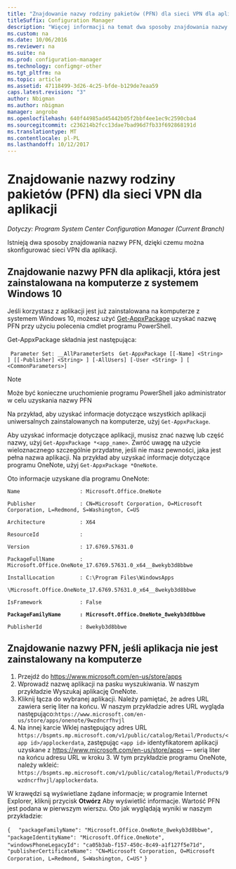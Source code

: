```yaml
---
title: "Znajdowanie nazwy rodziny pakietów (PFN) dla sieci VPN dla aplikacji"
titleSuffix: Configuration Manager
description: "Więcej informacji na temat dwa sposoby znajdowania nazwy rodziny pakietów, dzięki czemu można skonfigurować sieci VPN dla aplikacji."
ms.custom: na
ms.date: 10/06/2016
ms.reviewer: na
ms.suite: na
ms.prod: configuration-manager
ms.technology: configmgr-other
ms.tgt_pltfrm: na
ms.topic: article
ms.assetid: 47118499-3d26-4c25-bfde-b129de7eaa59
caps.latest.revision: "3"
author: Nbigman
ms.author: nbigman
manager: angrobe
ms.openlocfilehash: 640f44985ad45442b05f2bbf4ee1ec9c2590cba4
ms.sourcegitcommit: c236214b2fcc13dae7bad96d7fb33f692868191d
ms.translationtype: MT
ms.contentlocale: pl-PL
ms.lasthandoff: 10/12/2017
---
```

# <a name="find-a-package-family-name-pfn-for-per-app-vpn"></a>Znajdowanie nazwy rodziny pakietów (PFN) dla sieci VPN dla aplikacji

*Dotyczy: Program System Center Configuration Manager (Current Branch)*


Istnieją dwa sposoby znajdowania nazwy PFN, dzięki czemu można skonfigurować sieci VPN dla aplikacji.

## <a name="find-a-pfn-for-an-app-thats-installed-on-a-windows-10-computer"></a>Znajdowanie nazwy PFN dla aplikacji, która jest zainstalowana na komputerze z systemem Windows 10

Jeśli korzystasz z aplikacji jest już zainstalowana na komputerze z systemem Windows 10, możesz użyć [Get-AppxPackage](https://technet.microsoft.com/library/hh856044.aspx) uzyskać nazwę PFN przy użyciu polecenia cmdlet programu PowerShell.

Get-AppxPackage składnia jest następująca:

` Parameter Set: __AllParameterSets`
` Get-AppxPackage [[-Name] <String> ] [[-Publisher] <String> ] [-AllUsers] [-User <String> ] [ <CommonParameters>]`

> [!NOTE]
> Może być konieczne uruchomienie programu PowerShell jako administrator w celu uzyskania nazwy PFN

Na przykład, aby uzyskać informacje dotyczące wszystkich aplikacji uniwersalnych zainstalowanych na komputerze, użyj `Get-AppxPackage`.

Aby uzyskać informacje dotyczące aplikacji, musisz znać nazwę lub część nazwy, użyj `Get-AppxPackage *<app_name>`. Zwróć uwagę na użycie wieloznacznego szczególnie przydatne, jeśli nie masz pewności, jaka jest pełna nazwa aplikacji. Na przykład aby uzyskać informacje dotyczące programu OneNote, użyj `Get-AppxPackage *OneNote`.


Oto informacje uzyskane dla programu OneNote:

`Name                   : Microsoft.Office.OneNote`

`Publisher              : CN=Microsoft Corporation, O=Microsoft Corporation, L=Redmond, S=Washington, C=US`

`Architecture           : X64`

`ResourceId             :`

`Version                : 17.6769.57631.0`

`PackageFullName        : Microsoft.Office.OneNote_17.6769.57631.0_x64__8wekyb3d8bbwe`

`InstallLocation        : C:\Program Files\WindowsApps`

`\Microsoft.Office.OneNote_17.6769.57631.0_x64__8wekyb3d8bbwe`

`IsFramework            : False`

**`PackageFamilyName      : Microsoft.Office.OneNote_8wekyb3d8bbwe`**

`PublisherId            : 8wekyb3d8bbwe`



## <a name="find-a-pfn-if-the-app-is-not-installed-on-a-computer"></a>Znajdowanie nazwy PFN, jeśli aplikacja nie jest zainstalowany na komputerze

1.  Przejdź do https://www.microsoft.com/en-us/store/apps
2.  Wprowadź nazwę aplikacji na pasku wyszukiwania. W naszym przykładzie Wyszukaj aplikację OneNote.
3.  Kliknij łącza do wybranej aplikacji. Należy pamiętać, że adres URL zawiera serię liter na końcu. W naszym przykładzie adres URL wygląda następująco:`https://www.microsoft.com/en-us/store/apps/onenote/9wzdncrfhvjl`
4.  Na innej karcie Wklej następujący adres URL `https://bspmts.mp.microsoft.com/v1/public/catalog/Retail/Products/<app id>/applockerdata`, zastępując `<app id>` identyfikatorem aplikacji uzyskane z https://www.microsoft.com/en-us/store/apps — serią liter na końcu adresu URL w kroku 3. W tym przykładzie programu OneNote, należy wkleić: `https://bspmts.mp.microsoft.com/v1/public/catalog/Retail/Products/9wzdncrfhvjl/applockerdata`.

W krawędzi są wyświetlane żądane informacje; w programie Internet Explorer, kliknij przycisk **Otwórz** Aby wyświetlić informacje. Wartość PFN jest podana w pierwszym wierszu. Oto jak wyglądają wyniki w naszym przykładzie:


`{`
`  "packageFamilyName": "Microsoft.Office.OneNote_8wekyb3d8bbwe",`
`  "packageIdentityName": "Microsoft.Office.OneNote",`
`  "windowsPhoneLegacyId": "ca05b3ab-f157-450c-8c49-a1f127f5e71d",`
`  "publisherCertificateName": "CN=Microsoft Corporation, O=Microsoft Corporation, L=Redmond, S=Washington, C=US"`
`}`
